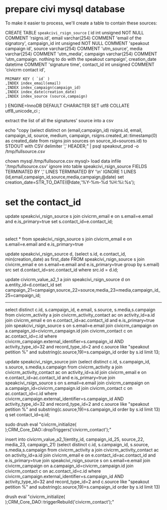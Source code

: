 # prepare civi mysql database

To make it easier to process, we'll create a table to contain these sources:

CREATE TABLE `speakcivi_rsign_source` (
     id int unsigned NOT NULL COMMENT 'rsigns.id',
     email varchar(254) COMMENT 'email of the signatory',
     campaign_id int unsigned NOT NULL COMMENT 'speakout campaign id',
     source varchar(254) COMMENT 'utm_source',
     media varchar(254) COMMENT 'utm_media',
     campaign varchar(254) COMMENT 'utm_campaign. nothing to do with the speakout campaign',
     creation_date datetime COMMENT 'signature time', 
     contact_id int unsigned COMMENT 'civicrm contact id',

    PRIMARY KEY ( `id` )
    ,INDEX index_email(email)
    ,INDEX index_campaign(campaign_id)
    ,INDEX index_date(creation_date)
    ,INDEX index_source (source,campaign)

)  ENGINE=InnoDB DEFAULT CHARACTER SET utf8 COLLATE utf8_unicode_ci  ;



extract the list of all the signatures' source into a csv

echo "copy (select  distinct on (email,campaign_id) rsigns.id, email, campaign_id, source, medium, campaign, rsigns.created_at::timestamp(0) as created_date  from rsigns join sources on source_id=sources.id)  to STDOUT with CSV delimiter ',' HEADER;" | psql speakout_prod -o /tmp/fullsource.csv


chown mysql /tmp/fullsource.csv
mysql> 
load data infile '/tmp/fullsource.csv' ignore into  table speakcivi_rsign_source FIELDS TERMINATED BY ',' LINES TERMINATED BY '\n' IGNORE 1 LINES (id,email,campaign_id,source,media,campaign,@date) set creation_date=STR_TO_DATE(@date,'%Y-%m-%d %H:%i:%s');

# set the contact_id
update speakcivi_rsign_source s join civicrm_email e on s.email=e.email and e.is_primary=true set s.contact_id=e.contact_id;
# 

 select * from speakcivi_rsign_source s join civicrm_email e on s.email=e.email and e.is_primary=true

update speakcivi_rsign_source d, (select s.id, e.contact_id, min(creation_date) as first_date FROM speakcivi_rsign_source s join civicrm_email e on s.email=e.email and e.is_primary=true group by s.email) src set d.contact_id=src.contact_id where src.id = d.id;

update civicrm_value_a2_1 a join speakcivi_rsign_source d on a.entity_id=d.contact_id set campaign_21=campaign,source_22=source,media_23=media,campaign_id_25=campaign_id;

------


select distinct c.id, s.campaign_id, e.email, s.source, s.media,s.campaign from civicrm_activity a join civicrm_activity_contact ac on activity_id=a.id join civicrm_email e on e.contact_id=ac.contact_id and e.is_primary=true join speakcivi_rsign_source s on s.email=e.email join civicrm_campaign on a.campaign_id=civicrm_campaign.id join civicrm_contact c on ac.contact_id=c.id where civicrm_campaign.external_identifier=s.campaign_id AND activity_type_id=32 and record_type_id=2 and c.source like "speakout petition %" and substring(c.source,19)=s.campaign_id order by s.id limit 13;

update speakcivi_rsign_source join (select distinct c.id, s.campaign_id, s.source, s.media,s.campaign from civicrm_activity a join civicrm_activity_contact ac on activity_id=a.id join civicrm_email e on e.contact_id=ac.contact_id and e.is_primary=true join speakcivi_rsign_source s on s.email=e.email join civicrm_campaign on a.campaign_id=civicrm_campaign.id join civicrm_contact c on ac.contact_id=c.id where civicrm_campaign.external_identifier=s.campaign_id AND activity_type_id=32 and record_type_id=2 and c.source like "speakout petition %" and substring(c.source,19)=s.campaign_id order by s.id limit 13) q set contact_id=q.id;



sudo drush eval "civicrm_initialize( );CRM_Core_DAO::dropTriggers('civicrm_contact');"

insert into civicrm_value_a2_1(entity_id, campaign_id_25, source_22, media_23, campaign_21) (select distinct c.id, s.campaign_id, s.source, s.media,s.campaign from civicrm_activity a join civicrm_activity_contact ac on activity_id=a.id join civicrm_email e on e.contact_id=ac.contact_id and e.is_primary=true join speakcivi_rsign_source s on s.email=e.email join civicrm_campaign on a.campaign_id=civicrm_campaign.id join civicrm_contact c on ac.contact_id=c.id where civicrm_campaign.external_identifier=s.campaign_id AND activity_type_id=32 and record_type_id=2 and c.source like "speakout petition %" and substring(c.source,19)=s.campaign_id order by s.id limit 13)

drush eval "civicrm_initialize( );CRM_Core_DAO::triggerRebuild('civicrm_contact');"

